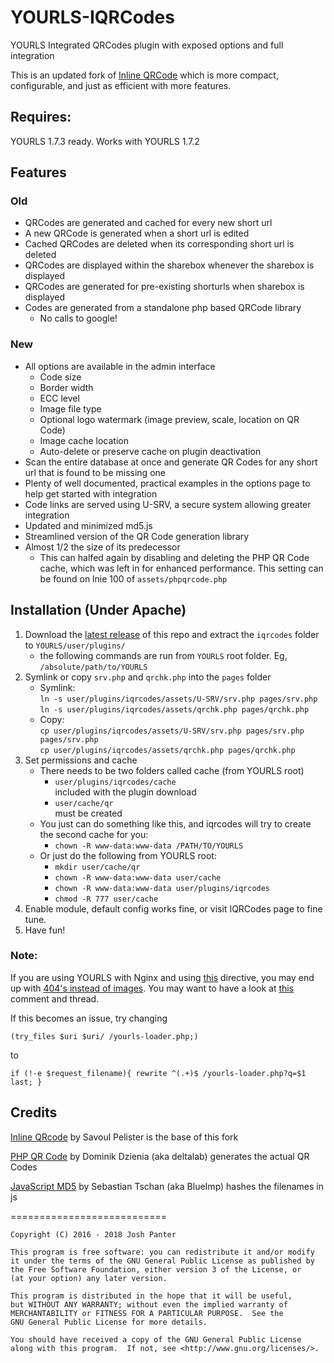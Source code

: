 # YOURLS-IQRCodes
YOURLS Integrated QRCodes plugin with exposed options and full integration

This is an updated fork of [Inline QRCode](http://techlister.com/plugins-2/qrcode-plugin-for-yourls/354/) which is more compact, configurable, and just as efficient with more features.

## Requires:
YOURLS 1.7.3 ready. Works with YOURLS 1.7.2

## Features
### Old
* QRCodes are generated and cached for every new short url
* A new QRCode is generated when a short url is edited
* Cached QRCodes are deleted when its corresponding short url is deleted
* QRCodes are displayed within the sharebox whenever the sharebox is displayed
* QRCodes are generated for pre-existing shorturls when sharebox is displayed
* Codes are generated from a standalone php based QRCode library
  * No calls to google!

### New
* All options are available in the admin interface
  * Code size
  * Border width
  * ECC level
  * Image file type
  * Optional logo watermark (image preview, scale, location on QR Code)
  * Image cache location 
  * Auto-delete or preserve cache on plugin deactivation
* Scan the entire database at once and generate QR Codes for any short url that is found to be missing one
* Plenty of well documented, practical examples in the options page to help get started with integration
* Code links are served using U-SRV, a secure system allowing greater integration
* Updated and minimized md5.js
* Streamlined version of the QR Code generation library
* Almost 1/2 the size of its predecessor
  * This can halfed again by disabling and deleting the PHP QR Code cache, which was left in for enhanced performance. This setting can be found on lnie 100 of `assets/phpqrcode.php`

## Installation (Under Apache)
1. Download the [latest release](https://github.com/joshp23/YOURLS-IQRCodes/releases/latest) of this repo and extract the `iqrcodes` folder to `YOURLS/user/plugins/`
	- the following commands are run from `YOURLS` root folder. Eg, `/absolute/path/to/YOURLS`
2. Symlink or copy `srv.php` and `qrchk.php` into the `pages` folder
    - Symlink:  
      `ln -s user/plugins/iqrcodes/assets/U-SRV/srv.php pages/srv.php`  
	  `ln -s user/plugins/iqrcodes/assets/qrchk.php pages/qrchk.php`  
    - Copy:  
	  `cp user/plugins/iqrcodes/assets/U-SRV/srv.php pages/srv.php pages/srv.php`   
	  `cp user/plugins/iqrcodes/assets/qrchk.php pages/qrchk.php`
3. Set permissions and cache
    -  There needs to be two folders called cache (from YOURLS root)
       -  `user/plugins/iqrcodes/cache`   
       included with the plugin download
       -  `user/cache/qr`   
       must be created
    - You just can do something like this, and iqrcodes will try to create the second cache for you:
       -  `chown -R www-data:www-data /PATH/TO/YOURLS`   
    - Or just do the following from YOURLS root:
      -  `mkdir user/cache/qr`
      -  `chown -R www-data:www-data user/cache`
      -  `chown -R www-data:www-data user/plugins/iqrcodes`
      -  `chmod -R 777 user/cache`
4. Enable module, default config works fine, or visit IQRCodes page to fine tune.
5. Have fun!

### Note: 
If you are using YOURLS with Nginx and using [this](https://github.com/YOURLS/YOURLS/wiki/Nginx-configuration) directive, you may end up with [404's instead of images](https://github.com/joshp23/YOURLS-IQRCodes/issues/21#issuecomment-326797121). You may want to have a look at [this](https://github.com/YOURLS/YOURLS/issues/1715#issuecomment-326797015) comment and thread. 

If this becomes an issue, try changing
```
(try_files $uri $uri/ /yourls-loader.php;)
```
to
```
if (!-e $request_filename){ rewrite ^(.+)$ /yourls-loader.php?q=$1 last; }
```
## Credits
[Inline QRcode](http://techlister.com/plugins-2/qrcode-plugin-for-yourls/354/) by Savoul Pelister is the base of this fork

[PHP QR Code](http://phpqrcode.sourceforge.net/) by Dominik Dzienia (aka deltalab) generates the actual QR Codes

[JavaScript MD5](https://blueimp.github.io/JavaScript-MD5/) by Sebastian Tschan (aka BlueImp) hashes the filenames in js

===========================

    Copyright (C) 2016 - 2018 Josh Panter

    This program is free software: you can redistribute it and/or modify
    it under the terms of the GNU General Public License as published by
    the Free Software Foundation, either version 3 of the License, or
    (at your option) any later version.

    This program is distributed in the hope that it will be useful,
    but WITHOUT ANY WARRANTY; without even the implied warranty of
    MERCHANTABILITY or FITNESS FOR A PARTICULAR PURPOSE.  See the
    GNU General Public License for more details.

    You should have received a copy of the GNU General Public License
    along with this program.  If not, see <http://www.gnu.org/licenses/>.

